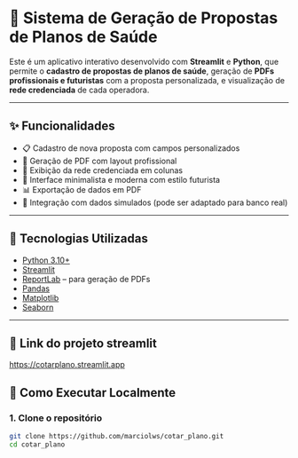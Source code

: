 # 💼 Sistema de Geração de Propostas de Planos de Saúde

Este é um aplicativo interativo desenvolvido com **Streamlit** e **Python**, que permite o **cadastro de propostas de planos de saúde**, geração de **PDFs profissionais e futuristas** com a proposta personalizada, e visualização de **rede credenciada** de cada operadora.


---

## ✨ Funcionalidades

- 📋 Cadastro de nova proposta com campos personalizados
- 🧾 Geração de PDF com layout profissional
- 🏥 Exibição da rede credenciada em colunas
- 🧠 Interface minimalista e moderna com estilo futurista
- 📊 Exportação de dados em PDF
- 🔐 Integração com dados simulados (pode ser adaptado para banco real)

---

## 🧩 Tecnologias Utilizadas

- [Python 3.10+](https://www.python.org)
- [Streamlit](https://streamlit.io)
- [ReportLab](https://www.reportlab.com) – para geração de PDFs
- [Pandas](https://pandas.pydata.org)
- [Matplotlib](https://matplotlib.org)
- [Seaborn](https://seaborn.pydata.org)

---

## 🚀 Link do projeto streamlit

https://cotarplano.streamlit.app

## 🚀 Como Executar Localmente

### 1. Clone o repositório
```bash
git clone https://github.com/marciolws/cotar_plano.git
cd cotar_plano
